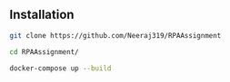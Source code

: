 ## Installation  

```bash
git clone https://github.com/Neeraj319/RPAAssignment
```

```bash
cd RPAAssignment/
```

```bash
docker-compose up --build
```
